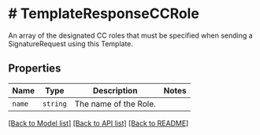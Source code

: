 # # TemplateResponseCCRole

An array of the designated CC roles that must be specified when sending a SignatureRequest using this Template.

## Properties

Name | Type | Description | Notes
------------ | ------------- | ------------- | -------------
| `name` | ```string``` |  The name of the Role.  |  |

[[Back to Model list]](../../README.md#models) [[Back to API list]](../../README.md#endpoints) [[Back to README]](../../README.md)
